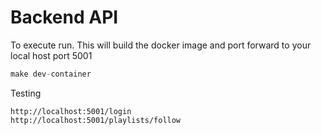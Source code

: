 # Backend API

To execute run. This will build the docker image and port forward to your local host port 5001

``` python
make dev-container
```

Testing
```
http://localhost:5001/login
http://localhost:5001/playlists/follow
```
